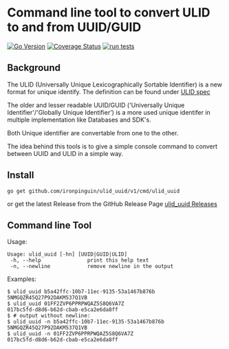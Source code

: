 # Command line tool to convert ULID to and from UUID/GUID

[![Go Version](https://img.shields.io/github/go-mod/go-version/ironpinguin/ulid_uuid)](https://img.shields.io/github/go-mod/go-version/ironpinguin/ulid_uuid)
[![Coverage Status](https://img.shields.io/endpoint?url=https://gist.githubusercontent.com/ironpinguin/97d98d096e648370e2848116f7f8289a/raw/ulid_uuid__main.json)](https://img.shields.io/endpoint?url=https://gist.githubusercontent.com/ironpinguin/97d98d096e648370e2848116f7f8289a/raw/ulid_uuid__main.json)
[![run tests](https://github.com/ironpinguin/ulid_uuid/actions/workflows/ci.yaml/badge.svg)](https://github.com/ironpinguin/ulid_uuid/actions/workflows/ci.yaml)

## Background
The ULID (Universally Unique Lexicographically Sortable Identifier) is a new format for unique identify.
The definition can be found under [ULID spec](https://github.com/ulid/spec)

The older and lesser readable UUID/GUID ('Universally Unique Identifier'/'Globally Unique Identifier') is a more used unique identifer in multiple implementation like Databases and SDK's.

Both Unique identifier are convertable from one to the other.

The idea behind this tools is to give a simple console command to convert between UUID and ULID in a simple way.

## Install
```shell
go get github.com/ironpinguin/ulid_uuid/v1/cmd/ulid_uuid
```
or get the latest Release from the GitHub Release Page
[ulid_uuid Releases](https://github.com/ironpinguin/ulid_uuid/releases)

## Command line Tool

Usage:
```text
Usage: ulid_uuid [-hn] [UUID|GUID|ULID]
 -h, --help               print this help text
 -n, --newline            remove newline in the output
```

Examples:
```shell
$ ulid_uuid b5a42ffc-10b7-11ec-9135-53a1467b876b
5NMGQZR45Q27P92DAKM537Q1VB
$ ulid_uuid 01FF2ZVP6PPRPWQAZ5S8Q6VA7Z
017bc5fd-d8d6-b62d-cbab-e5ca2e6da8ff
$ # output without newline:
$ ulid_uuid -n b5a42ffc-10b7-11ec-9135-53a1467b876b
5NMGQZR45Q27P92DAKM537Q1VB
$ ulid_uuid -n 01FF2ZVP6PPRPWQAZ5S8Q6VA7Z
017bc5fd-d8d6-b62d-cbab-e5ca2e6da8ff
```
